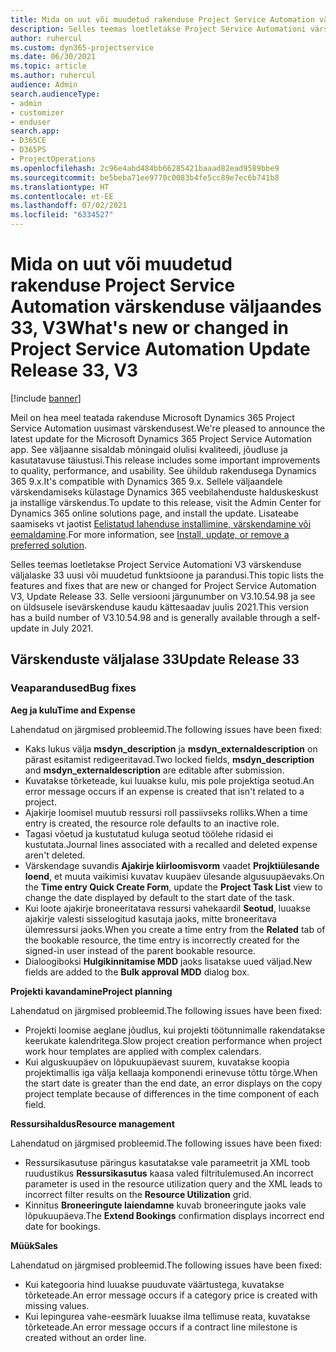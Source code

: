 ```yaml
---
title: Mida on uut või muudetud rakenduse Project Service Automation värskenduse väljaandes 33, V3
description: Selles teemas loetletakse Project Service Automationi värskenduse väljalaske 33, V3 saadaolevaid funktsioone ja parandusi.
author: ruhercul
ms.custom: dyn365-projectservice
ms.date: 06/30/2021
ms.topic: article
ms.author: ruhercul
audience: Admin
search.audienceType:
- admin
- customizer
- enduser
search.app:
- D365CE
- D365PS
- ProjectOperations
ms.openlocfilehash: 2c96e4abd484bb66285421baaad82ead9589bbe9
ms.sourcegitcommit: be5beba71ee9770c0083b4fe5cc89e7ec6b741b8
ms.translationtype: HT
ms.contentlocale: et-EE
ms.lasthandoff: 07/02/2021
ms.locfileid: "6334527"
---
```

# <a name="whats-new-or-changed-in-project-service-automation-update-release-33-v3"></a><span data-ttu-id="281a5-103">Mida on uut või muudetud rakenduse Project Service Automation värskenduse väljaandes 33, V3</span><span class="sxs-lookup"><span data-stu-id="281a5-103">What's new or changed in Project Service Automation Update Release 33, V3</span></span>

[!include [banner](../includes/psa-now-project-operations.md)]

<span data-ttu-id="281a5-104">Meil on hea meel teatada rakenduse Microsoft Dynamics 365 Project Service Automation uusimast värskendusest.</span><span class="sxs-lookup"><span data-stu-id="281a5-104">We're pleased to announce the latest update for the Microsoft Dynamics 365 Project Service Automation app.</span></span> <span data-ttu-id="281a5-105">See väljaanne sisaldab mõningaid olulisi kvaliteedi, jõudluse ja kasutatavuse täiustusi.</span><span class="sxs-lookup"><span data-stu-id="281a5-105">This release includes some important improvements to quality, performance, and usability.</span></span> <span data-ttu-id="281a5-106">See ühildub rakendusega Dynamics 365 9.x.</span><span class="sxs-lookup"><span data-stu-id="281a5-106">It's compatible with Dynamics 365 9.x.</span></span> <span data-ttu-id="281a5-107">Sellele väljaandele värskendamiseks külastage Dynamics 365 veebilahenduste halduskeskust ja installige värskendus.</span><span class="sxs-lookup"><span data-stu-id="281a5-107">To update to this release, visit the Admin Center for Dynamics 365 online solutions page, and install the update.</span></span> <span data-ttu-id="281a5-108">Lisateabe saamiseks vt jaotist [Eelistatud lahenduse installimine, värskendamine või eemaldamine](/power-platform/admin/install-remove-preferred-solution).</span><span class="sxs-lookup"><span data-stu-id="281a5-108">For more information, see [Install, update, or remove a preferred solution](/power-platform/admin/install-remove-preferred-solution).</span></span>

<span data-ttu-id="281a5-109">Selles teemas loetletakse Project Service Automationi V3 värskenduse väljalaske 33 uusi või muudetud funktsioone ja parandusi.</span><span class="sxs-lookup"><span data-stu-id="281a5-109">This topic lists the features and fixes that are new or changed for Project Service Automation V3, Update Release 33.</span></span> <span data-ttu-id="281a5-110">Selle versiooni järgunumber on V3.10.54.98 ja see on üldsusele isevärskenduse kaudu kättesaadav juulis 2021.</span><span class="sxs-lookup"><span data-stu-id="281a5-110">This version has a build number of V3.10.54.98 and is generally available through a self-update in July 2021.</span></span>

## <a name="update-release-33"></a><span data-ttu-id="281a5-111">Värskenduste väljalase 33</span><span class="sxs-lookup"><span data-stu-id="281a5-111">Update Release 33</span></span>

### <a name="bug-fixes"></a><span data-ttu-id="281a5-112">Veaparandused</span><span class="sxs-lookup"><span data-stu-id="281a5-112">Bug fixes</span></span>

<span data-ttu-id="281a5-113">**Aeg ja kulu**</span><span class="sxs-lookup"><span data-stu-id="281a5-113">**Time and Expense**</span></span>

<span data-ttu-id="281a5-114">Lahendatud on järgmised probleemid.</span><span class="sxs-lookup"><span data-stu-id="281a5-114">The following issues have been fixed:</span></span>

- <span data-ttu-id="281a5-115">Kaks lukus välja **msdyn_description** ja **msdyn_externaldescription** on pärast esitamist redigeeritavad.</span><span class="sxs-lookup"><span data-stu-id="281a5-115">Two locked fields, **msdyn_description** and **msdyn_externaldescription** are editable after submission.</span></span>
- <span data-ttu-id="281a5-116">Kuvatakse tõrketeade, kui luuakse kulu, mis pole projektiga seotud.</span><span class="sxs-lookup"><span data-stu-id="281a5-116">An error message occurs if an expense is created that isn't related to a project.</span></span>
- <span data-ttu-id="281a5-117">Ajakirje loomisel muutub ressursi roll passiivseks rolliks.</span><span class="sxs-lookup"><span data-stu-id="281a5-117">When a time entry is created, the resource role defaults to an inactive role.</span></span>
- <span data-ttu-id="281a5-118">Tagasi võetud ja kustutatud kuluga seotud töölehe ridasid ei kustutata.</span><span class="sxs-lookup"><span data-stu-id="281a5-118">Journal lines associated with a recalled and deleted expense aren't deleted.</span></span>
- <span data-ttu-id="281a5-119">Värskendage suvandis **Ajakirje kiirloomisvorm** vaadet **Projktiülesande loend**, et muuta vaikimisi kuvatav kuupäev ülesande algusuupäevaks.</span><span class="sxs-lookup"><span data-stu-id="281a5-119">On the **Time entry Quick Create Form**, update the **Project Task List** view to change the date displayed by default to the start date of the task.</span></span>
- <span data-ttu-id="281a5-120">Kui loote ajakirje broneeritatava ressursi vahekaardil **Seotud**, luuakse ajakirje valesti sisselogitud kasutaja jaoks, mitte broneeritava ülemressursi jaoks.</span><span class="sxs-lookup"><span data-stu-id="281a5-120">When you create a time entry from the **Related** tab of the bookable resource, the time entry is incorrectly created for the signed-in user instead of the parent bookable resource.</span></span>
- <span data-ttu-id="281a5-121">Dialoogiboksi **Hulgikinnitamise MDD** jaoks lisatakse uued väljad.</span><span class="sxs-lookup"><span data-stu-id="281a5-121">New fields are added to the **Bulk approval MDD** dialog box.</span></span>

<span data-ttu-id="281a5-122">**Projekti kavandamine**</span><span class="sxs-lookup"><span data-stu-id="281a5-122">**Project planning**</span></span>

<span data-ttu-id="281a5-123">Lahendatud on järgmised probleemid.</span><span class="sxs-lookup"><span data-stu-id="281a5-123">The following issues have been fixed:</span></span>
- <span data-ttu-id="281a5-124">Projekti loomise aeglane jõudlus, kui projekti töötunnimalle rakendatakse keerukate kalendritega.</span><span class="sxs-lookup"><span data-stu-id="281a5-124">Slow project creation performance when project work hour templates are applied with complex calendars.</span></span>
- <span data-ttu-id="281a5-125">Kui alguskuupäev on lõpukuupäevast suurem, kuvatakse koopia projektimallis iga välja kellaaja komponendi erinevuse tõttu tõrge.</span><span class="sxs-lookup"><span data-stu-id="281a5-125">When the start date is greater than the end date, an error displays on the copy project template because of differences in the time component of each field.</span></span>

<span data-ttu-id="281a5-126">**Ressursihaldus**</span><span class="sxs-lookup"><span data-stu-id="281a5-126">**Resource management**</span></span>

<span data-ttu-id="281a5-127">Lahendatud on järgmised probleemid.</span><span class="sxs-lookup"><span data-stu-id="281a5-127">The following issues have been fixed:</span></span>
- <span data-ttu-id="281a5-128">Ressursikasutuse päringus kasutatakse vale parameetrit ja XML toob ruudustikus **Ressursikasutus** kaasa valed filtritulemused.</span><span class="sxs-lookup"><span data-stu-id="281a5-128">An incorrect parameter is used in the resource utilization query and the XML leads to incorrect filter results on the **Resource Utilization** grid.</span></span>
- <span data-ttu-id="281a5-129">Kinnitus **Broneeringute laiendamne** kuvab broneeringute jaoks vale lõpukuupäeva.</span><span class="sxs-lookup"><span data-stu-id="281a5-129">The **Extend Bookings** confirmation displays incorrect end date for bookings.</span></span>

<span data-ttu-id="281a5-130">**Müük**</span><span class="sxs-lookup"><span data-stu-id="281a5-130">**Sales**</span></span>

<span data-ttu-id="281a5-131">Lahendatud on järgmised probleemid.</span><span class="sxs-lookup"><span data-stu-id="281a5-131">The following issues have been fixed:</span></span>
- <span data-ttu-id="281a5-132">Kui kategooria hind luuakse puuduvate väärtustega, kuvatakse tõrketeade.</span><span class="sxs-lookup"><span data-stu-id="281a5-132">An error message occurs if a category price is created with missing values.</span></span>
- <span data-ttu-id="281a5-133">Kui lepingurea vahe-eesmärk luuakse ilma tellimuse reata, kuvatakse tõrketeade.</span><span class="sxs-lookup"><span data-stu-id="281a5-133">An error message occurs if a contract line milestone is created without an order line.</span></span>
